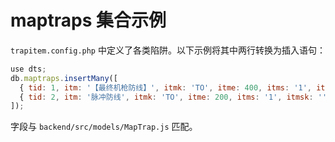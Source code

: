 # maptraps 集合示例

`trapitem.config.php` 中定义了各类陷阱。以下示例将其中两行转换为插入语句：

```javascript
use dts;
db.maptraps.insertMany([
  { tid: 1, itm: '【最终机枪防线】', itmk: 'TO', itme: 400, itms: '1', itmsk: '1', pls: 0 },
  { tid: 2, itm: '脉冲防线', itmk: 'TO', itme: 200, itms: '1', itmsk: '', pls: 1 }
]);
```

字段与 `backend/src/models/MapTrap.js` 匹配。
